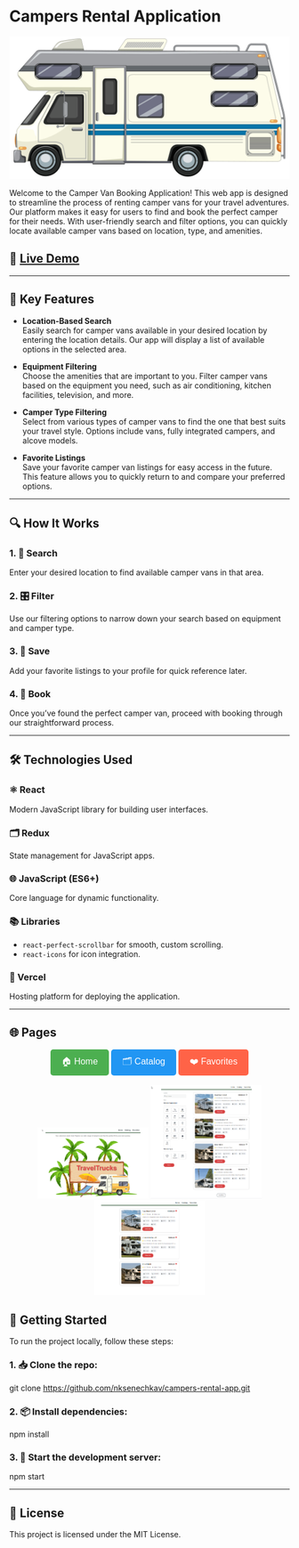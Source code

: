 # Campers Rental Application

![Camper-van](https://github.com/nksenechkav/campers-rental-app/blob/main/public/campers.png?raw=true)

Welcome to the Camper Van Booking Application! This web app is designed to streamline the process of renting camper vans for your travel adventures. Our platform makes it easy for users to find and book the perfect camper for their needs. With user-friendly search and filter options, you can quickly locate available camper vans based on location, type, and amenities.

## 🚀 [Live Demo](https://campers-rental-app.vercel.app/)

--------------------------------------------------------------------------------------------------------------------------------------------

## 🌟 Key Features

- **Location-Based Search**  
  Easily search for camper vans available in your desired location by entering the location details. Our app will display a list of available options in the selected area.

- **Equipment Filtering**  
  Choose the amenities that are important to you. Filter camper vans based on the equipment you need, such as air conditioning, kitchen facilities, television, and more.

- **Camper Type Filtering**  
  Select from various types of camper vans to find the one that best suits your travel style. Options include vans, fully integrated campers, and alcove models.

- **Favorite Listings**  
  Save your favorite camper van listings for easy access in the future. This feature allows you to quickly return to and compare your preferred options.

--------------------------------------------------------------------------------------------------------------------------------------------

## 🔍 How It Works

### 1. 🔎 Search
Enter your desired location to find available camper vans in that area.

### 2. 🎛️ Filter
Use our filtering options to narrow down your search based on equipment and camper type.

### 3. 💾 Save
Add your favorite listings to your profile for quick reference later.

### 4. 🛒 Book
Once you’ve found the perfect camper van, proceed with booking through our straightforward process.

--------------------------------------------------------------------------------------------------------------------------------------------

## 🛠 Technologies Used

### ⚛️ React
Modern JavaScript library for building user interfaces.

### 🗂️ Redux
State management for JavaScript apps.

### 🌐 JavaScript (ES6+)
Core language for dynamic functionality.

### 📚 Libraries
- `react-perfect-scrollbar` for smooth, custom scrolling.
- `react-icons` for icon integration.

### 🚀 Vercel
Hosting platform for deploying the application.

--------------------------------------------------------------------------------------------------------------------------------------------

## 🌐 Pages

<div align="center">
  <a href="https://campers-rental-app.vercel.app/" style="text-decoration:none;">
    <button style="background-color:#4CAF50; color:white; padding:10px 20px; border:none; border-radius:5px; font-size:16px; cursor:pointer;">
      🏠 Home
    </button>
  </a>
  
  <a href="https://campers-rental-app.vercel.app/catalog" style="text-decoration:none;">
    <button style="background-color:#2196F3; color:white; padding:10px 20px; border:none; border-radius:5px; font-size:16px; cursor:pointer;">
      🗂️ Catalog
    </button>
  </a>
  
  <a href="https://campers-rental-app.vercel.app/favorites" style="text-decoration:none;">
    <button style="background-color:#FF6347; color:white; padding:10px 20px; border:none; border-radius:5px; font-size:16px; cursor:pointer;">
      ❤️ Favorites
    </button>
  </a>
</div>

<br/>

<div align="center">
  <img src="https://github.com/nksenechkav/campers-rental-app/blob/main/public/home.png?raw=true" alt="Home Page" width="200px"/>
  <img src="https://github.com/nksenechkav/campers-rental-app/blob/main/public/catalog.png?raw=true" alt="Catalog Page" width="200px"/>
  <img src="https://github.com/nksenechkav/campers-rental-app/blob/main/public/favourites.png?raw=true" alt="Favorites Page" width="200px"/>
</div>


## 🏁 Getting Started

To run the project locally, follow these steps:

### 1. 📥 Clone the repo:

git clone https://github.com/nksenechkav/campers-rental-app.git

### 2. 📦 Install dependencies:

npm install

### 3. 🚀 Start the development server:

npm start

--------------------------------------------------------------------------------------------------------------------------------------------

## 📝 License

This project is licensed under the MIT License.

